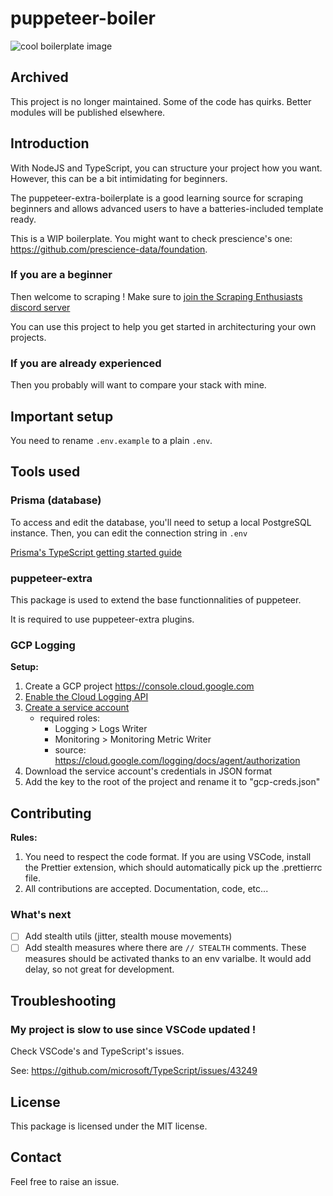 # puppeteer-boiler

![cool boilerplate image](assets/images/boilerplate-readme.jpeg)

## Archived

This project is no longer maintained.
Some of the code has quirks.
Better modules will be published elsewhere.

## Introduction

With NodeJS and TypeScript, you can structure your project how you want. However, this can be a bit intimidating for beginners.

The puppeteer-extra-boilerplate is a good learning source for scraping beginners and allows advanced users to have a batteries-included template ready.

This is a WIP boilerplate. You might want to check prescience's one: <https://github.com/prescience-data/foundation>.

### If you are a beginner

Then welcome to scraping ! Make sure to [join the Scraping Enthusiasts discord server](https://discord.gg/QDbpFyenhA)

You can use this project to help you get started in architecturing your own projects.

### If you are already experienced

Then you probably will want to compare your stack with mine.

## Important setup

You need to rename `.env.example` to a plain `.env`.

## Tools used

### Prisma (database)

To access and edit the database, you'll need to setup a local PostgreSQL instance. Then, you can edit the connection string in `.env`

[Prisma's TypeScript getting started guide](https://www.prisma.io/docs/getting-started/quickstart-typescript)

### puppeteer-extra

This package is used to extend the base functionnalities of puppeteer.

It is required to use puppeteer-extra plugins.

### GCP Logging

**Setup:**

1. Create a GCP project <https://console.cloud.google.com>
2. [Enable the Cloud Logging API](https://console.cloud.google.com/marketplace/product/google/logging.googleapis.com)
3. [Create a service account](https://console.cloud.google.com/apis/api/logging.googleapis.com/credentials?folder=true&organizationId=true)
    - required roles:
      - Logging > Logs Writer
      - Monitoring > Monitoring Metric Writer
      - source: <https://cloud.google.com/logging/docs/agent/authorization>
4. Download the service account's credentials in JSON format
5. Add the key to the root of the project and rename it to "gcp-creds.json"

## Contributing

**Rules:**

1. You need to respect the code format. If you are using VSCode, install the Prettier extension, which should automatically pick up the .prettierrc file.
2. All contributions are accepted. Documentation, code, etc...

### What's next

- [ ] Add stealth utils (jitter, stealth mouse movements)
- [ ] Add stealth measures where there are `// STEALTH` comments. These measures should be activated thanks to an env varialbe. It would add delay, so not great for development.

## Troubleshooting

### My project is slow to use since VSCode updated !

Check VSCode's and TypeScript's issues.

See: https://github.com/microsoft/TypeScript/issues/43249

## License

This package is licensed under the MIT license.

## Contact

Feel free to raise an issue.
